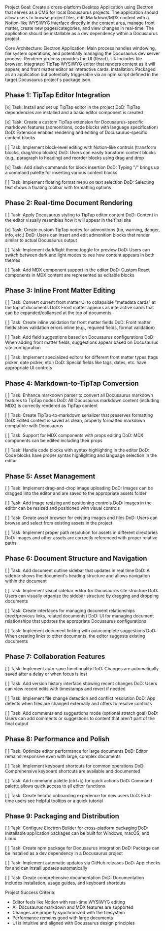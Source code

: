 Project Goal: Create a cross-platform Desktop Application using Electron that serves as a CMS for local Docusaurus projects. The application should allow users to browse project files, edit Markdown/MDX content with a Notion-like WYSIWYG interface directly in the content area, manage front matter, create new pages/categories, and view changes in real-time. The application should be installable as a dev dependency within a Docusaurus project.

Core Architecture:
Electron Application: Main process handles windowing, file system operations, and potentially managing the Docusaurus dev server process. Renderer process provides the UI (React).
UI: Includes file browser, integrated TipTap WYSIWYG editor that renders content as it will appear, and front matter editor as interactive cards.
Installation: Packaged as an application but potentially triggerable via an npm script defined in the target Docusaurus project's package.json.

## Phase 1: TipTap Editor Integration

[x] Task: Install and set up TipTap editor in the project
DoD: TipTap dependencies are installed and a basic editor component is created

[x] Task: Create a custom TipTap extension for Docusaurus-specific markdown features (admonitions, code blocks with language specification)
DoD: Extension enables rendering and editing of Docusaurus-specific content blocks

[ ] Task: Implement block-level editing with Notion-like controls (transform blocks, drag/drop blocks)
DoD: Users can easily transform content blocks (e.g., paragraph to heading) and reorder blocks using drag and drop

[x] Task: Add slash commands for block insertion
DoD: Typing "/" brings up a command palette for inserting various content blocks

[ ] Task: Implement floating format menu on text selection
DoD: Selecting text shows a floating toolbar with formatting options

## Phase 2: Real-time Document Rendering

[ ] Task: Apply Docusaurus styling to TipTap editor content
DoD: Content in the editor visually resembles how it will appear in the final site

[x] Task: Create custom TipTap nodes for admonitions (tip, warning, danger, info, etc.)
DoD: Users can insert and edit admonition blocks that render similar to actual Docusaurus output

[ ] Task: Implement dark/light theme toggle for preview
DoD: Users can switch between dark and light modes to see how content appears in both themes

[ ] Task: Add MDX component support in the editor
DoD: Custom React components in MDX content are represented as editable blocks

## Phase 3: Inline Front Matter Editing

[ ] Task: Convert current front matter UI to collapsible "metadata cards" at the top of documents
DoD: Front matter appears as interactive cards that can be expanded/collapsed at the top of documents

[ ] Task: Create inline validation for front matter fields
DoD: Front matter fields show validation errors inline (e.g., required fields, format validation)

[ ] Task: Add field suggestions based on Docusaurus configurations
DoD: When adding front matter fields, suggestions appear based on Docusaurus site configuration

[ ] Task: Implement specialized editors for different front matter types (tags picker, date picker, etc.)
DoD: Special fields like tags, dates, etc. have appropriate UI controls

## Phase 4: Markdown-to-TipTap Conversion

[ ] Task: Enhance markdown parser to convert all Docusaurus markdown features to TipTap nodes
DoD: All Docusaurus markdown content (including MDX) is correctly rendered as TipTap content

[ ] Task: Create TipTap-to-markdown serializer that preserves formatting
DoD: Edited content is saved as clean, properly formatted markdown compatible with Docusaurus

[ ] Task: Support for MDX components with props editing
DoD: MDX components can be edited including their props

[ ] Task: Handle code blocks with syntax highlighting in the editor
DoD: Code blocks have proper syntax highlighting and language selection in the editor

## Phase 5: Asset Management

[ ] Task: Implement drag-and-drop image uploading
DoD: Images can be dragged into the editor and are saved to the appropriate assets folder

[ ] Task: Add image resizing and positioning controls
DoD: Images in the editor can be resized and positioned with visual controls

[ ] Task: Create asset browser for existing images and files
DoD: Users can browse and select from existing assets in the project

[ ] Task: Implement proper path resolution for assets in different directories
DoD: Images and other assets are correctly referenced with proper relative paths

## Phase 6: Document Structure and Navigation

[ ] Task: Add document outline sidebar that updates in real time
DoD: A sidebar shows the document's heading structure and allows navigation within the document

[ ] Task: Implement visual sidebar editor for Docusaurus site structure
DoD: Users can visually organize the sidebar structure by dragging and dropping documents

[ ] Task: Create interfaces for managing document relationships (next/previous links, related documents)
DoD: UI for managing document relationships that updates the appropriate Docusaurus configurations

[ ] Task: Implement document linking with autocomplete suggestions
DoD: When creating links to other documents, the editor suggests existing documents

## Phase 7: Collaboration Features

[ ] Task: Implement auto-save functionality
DoD: Changes are automatically saved after a delay or when focus is lost

[ ] Task: Add version history interface showing recent changes
DoD: Users can view recent edits with timestamps and revert if needed

[ ] Task: Implement file change detection and conflict resolution
DoD: App detects when files are changed externally and offers to resolve conflicts

[ ] Task: Add comments and suggestions mode (optional stretch goal)
DoD: Users can add comments or suggestions to content that aren't part of the final output

## Phase 8: Performance and Polish

[ ] Task: Optimize editor performance for large documents
DoD: Editor remains responsive even with large, complex documents

[ ] Task: Implement keyboard shortcuts for common operations
DoD: Comprehensive keyboard shortcuts are available and documented

[ ] Task: Add command palette (ctrl+k) for quick actions
DoD: Command palette allows quick access to all editor functions

[ ] Task: Create helpful onboarding experience for new users
DoD: First-time users see helpful tooltips or a quick tutorial

## Phase 9: Packaging and Distribution

[ ] Task: Configure Electron Builder for cross-platform packaging
DoD: Installable application packages can be built for Windows, macOS, and Linux

[ ] Task: Create npm package for Docusaurus integration
DoD: Package can be installed as a dev dependency in a Docusaurus project

[ ] Task: Implement automatic updates via GitHub releases
DoD: App checks for and can install updates automatically

[ ] Task: Create comprehensive documentation
DoD: Documentation includes installation, usage guides, and keyboard shortcuts

Project Success Criteria:
- Editor feels like Notion with real-time WYSIWYG editing
- All Docusaurus markdown and MDX features are supported
- Changes are properly synchronized with the filesystem
- Performance remains good with large documents
- UI is intuitive and aligned with Docusaurus design principles